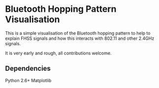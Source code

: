 Bluetooth Hopping Pattern Visualisation
=======================================

This is a simple visualisation of the Bluetooth hopping pattern to help to
explain FHSS signals and how this interacts with 802.11 and other 2.4GHz
signals.

It is very early and rough, all contributions welcome.

Dependencies
------------
Python 2.6+
Matplotlib

